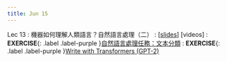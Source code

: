 ```yaml
---
title: Jun 15
---
```


Lec 13
: 機器如何理解人類語言？自然語言處理（二）
  : [[slides](https://docs.google.com/presentation/d/1sJLGAkqepAN-IUw4aT5rgAfH_nrePXHscVBLHlrn9Sw/edit?usp=sharing)] [videos]
: **EXERCISE**{: .label .label-purple }[自然語言處理任務：文本分類](https://colab.research.google.com/drive/1E2rSeWfOejnSoIuSUwBss9izE80NSZ62?usp=sharing)
: **EXERCISE**{: .label .label-purple }[Write with Transformers (GPT-2)](https://transformer.huggingface.co/doc/gpt2-large)
